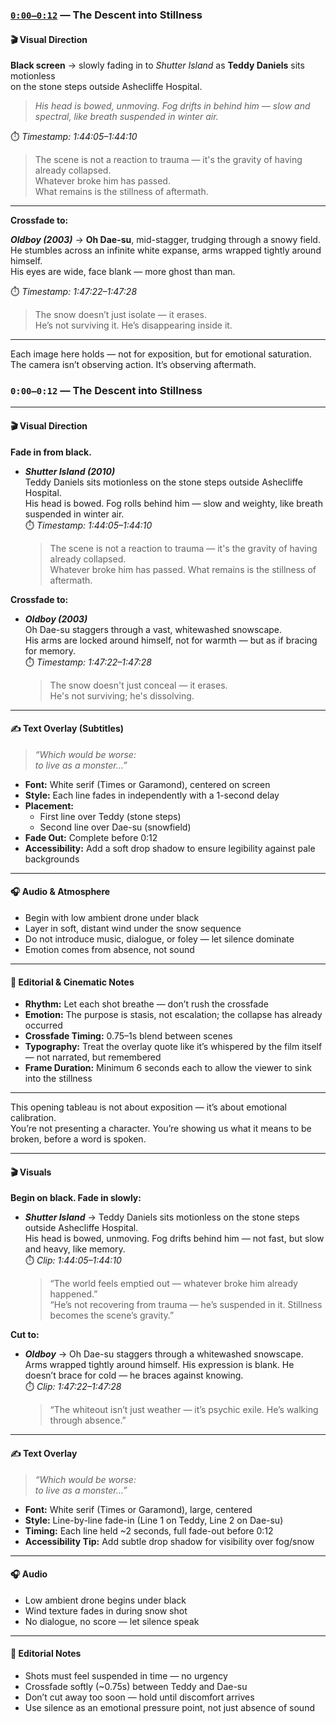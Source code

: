 
### <ins>`0:00–0:12`</ins> — The Descent into Stillness
#### 🎬 Visual Direction

**Black screen** → slowly fading in to _Shutter Island_ as **Teddy Daniels** sits motionless  
on the stone steps outside Ashecliffe Hospital.

> _His head is bowed, unmoving. Fog drifts in behind him — slow and spectral, like breath suspended in winter air._

⏱️ *Timestamp: 1:44:05–1:44:10*

> The scene is not a reaction to trauma — it's the gravity of having already collapsed.  
> Whatever broke him has passed.  
> What remains is the stillness of aftermath.

---

**Crossfade to:**

**_Oldboy (2003)_** → **Oh Dae-su**, mid-stagger, trudging through a snowy field.  
He stumbles across an infinite white expanse, arms wrapped tightly around himself.  
His eyes are wide, face blank — more ghost than man.

⏱️ *Timestamp: 1:47:22–1:47:28*

> The snow doesn’t just isolate — it erases.  
> He’s not surviving it. He’s disappearing inside it.

---

Each image here holds — not for exposition, but for emotional saturation.  
The camera isn’t observing action. It’s observing aftermath.


### `0:00–0:12` — The Descent into Stillness

---

#### 🎬 Visual Direction

**Fade in from black.**

- **_Shutter Island (2010)_**  
  Teddy Daniels sits motionless on the stone steps outside Ashecliffe Hospital.  
  His head is bowed. Fog rolls behind him — slow and weighty, like breath suspended in winter air.  
  ⏱️ *Timestamp: 1:44:05–1:44:10*

  > The scene is not a reaction to trauma — it's the gravity of having already collapsed.  
  > Whatever broke him has passed. What remains is the stillness of aftermath.

**Crossfade to:**

- **_Oldboy (2003)_**  
  Oh Dae-su staggers through a vast, whitewashed snowscape.  
  His arms are locked around himself, not for warmth — but as if bracing for memory.  
  ⏱️ *Timestamp: 1:47:22–1:47:28*

  > The snow doesn't just conceal — it erases.  
  > He's not surviving; he's dissolving.

---

#### ✍️ Text Overlay (Subtitles)

> _“Which would be worse:_  
> _to live as a monster…”_

- **Font:** White serif (Times or Garamond), centered on screen  
- **Style:** Each line fades in independently with a 1-second delay  
- **Placement:**  
  - First line over Teddy (stone steps)  
  - Second line over Dae-su (snowfield)  
- **Fade Out:** Complete before 0:12  
- **Accessibility:** Add a soft drop shadow to ensure legibility against pale backgrounds

---

#### 🎧 Audio & Atmosphere

- Begin with low ambient drone under black  
- Layer in soft, distant wind under the snow sequence  
- Do not introduce music, dialogue, or foley — let silence dominate  
- Emotion comes from absence, not sound

---

#### 🧠 Editorial & Cinematic Notes

- **Rhythm:** Let each shot breathe — don’t rush the crossfade  
- **Emotion:** The purpose is stasis, not escalation; the collapse has already occurred  
- **Crossfade Timing:** 0.75–1s blend between scenes  
- **Typography:** Treat the overlay quote like it’s whispered by the film itself — not narrated, but remembered  
- **Frame Duration:** Minimum 6 seconds each to allow the viewer to sink into the stillness

---

This opening tableau is not about exposition — it’s about emotional calibration.  
You’re not presenting a character. You’re showing us what it means to be broken, before a word is spoken.


---

#### 🎬 Visuals  
**Begin on black. Fade in slowly:**

- **_Shutter Island_** → Teddy Daniels sits motionless on the stone steps outside Ashecliffe Hospital.  
  His head is bowed, unmoving. Fog drifts behind him — not fast, but slow and heavy, like memory.  
  ⏱️ *Clip: 1:44:05–1:44:10*

  > “The world feels emptied out — whatever broke him already happened.”  
  > “He’s not recovering from trauma — he’s suspended in it. Stillness becomes the scene’s gravity.”

**Cut to:**

- **_Oldboy_** → Oh Dae-su staggers through a whitewashed snowscape.  
  Arms wrapped tightly around himself. His expression is blank. He doesn’t brace for cold — he braces against knowing.  
  ⏱️ *Clip: 1:47:22–1:47:28*

  > “The whiteout isn’t just weather — it’s psychic exile. He’s walking through absence.”

---

#### ✍️ Text Overlay  
> _“Which would be worse:_  
> _to live as a monster…”_

- **Font:** White serif (Times or Garamond), large, centered  
- **Style:** Line-by-line fade-in (Line 1 on Teddy, Line 2 on Dae-su)  
- **Timing:** Each line held ~2 seconds, full fade-out before 0:12  
- **Accessibility Tip:** Add subtle drop shadow for visibility over fog/snow

---

#### 🎧 Audio  
- Low ambient drone begins under black  
- Wind texture fades in during snow shot  
- No dialogue, no score — let silence speak

---

#### 🧠 Editorial Notes  
- Shots must feel suspended in time — no urgency  
- Crossfade softly (~0.75s) between Teddy and Dae-su  
- Don’t cut away too soon — hold until discomfort arrives  
- Use silence as an emotional pressure point, not just absence of sound
